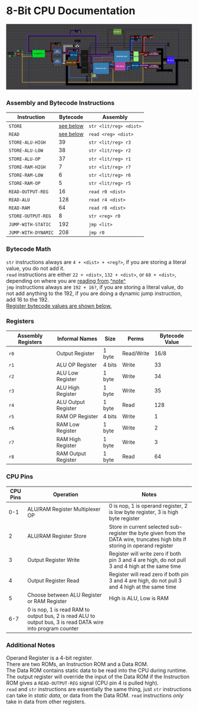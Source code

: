 # 8-Bit CPU Documentation

![Fig 2](CPU-8-final.png)

### Assembly and Bytecode Instructions
Instruction | Bytecode | Assembly |
----------- | -------- | -------- |
`STORE` | [see below](#bytecode-math) | `str <lit/reg> <dist>` |
`READ` | [see below](#bytecode-math) | `read <reg> <dist>` |
`STORE-ALU-HIGH` | 39 | `str <lit/reg> r3` |
`STORE-ALU-LOW` | 38 | `str <lit/reg> r2` |
`STORE-ALU-OP` | 37 | `str <lit/reg> r1` |
`STORE-RAM-HIGH` | 7 | `str <lit/reg> r7` |
`STORE-RAM-LOW` | 6 | `str <lit/reg> r6` |
`STORE-RAM-OP` | 5 | `str <lit/reg> r5` |
`READ-OUTPUT-REG` | 16 | `read r0 <dist>` |
`READ-ALU` | 128 | `read r4 <dist>` |
`READ-RAM` | 64 | `read r8 <dist>` |
`STORE-OUTPUT-REG` | 8 | `str <reg> r0` |
`JUMP-WITH-STATIC` | 192 | `jmp <lit>` |
`JUMP-WITH-DYNAMIC` | 208 | `jmp r0` |

### Bytecode Math
`str` instructions always are `4 + <dist> + <reg?>`, if you are storing a literal value, you do not add it.\
`read` instructions are either `22 + <dist>`, `132 + <dist>`, or `68 + <dist>`, depending on where you are [reading from](DOCS.md#L16).[^note^](DOCS.md#L57)\
`jmp` instructions always are `192 + 16?`, if you are storing a literal value, do not add anything to the 192, if you are doing a dynamic jump instruction, add 16 to the 192.\
[Register bytecode values are shown below.](#registers)

### Registers
Assembly Registers | Informal Names | Size | Perms | Bytecode Value |
------------------ | -------------- | ---- | ----- | -------------- |
 `r0` | Output Register | 1 byte | Read/Write | 16/8 |
 `r1` | ALU OP Register | 4 bits | Write | 33 |
 `r2` | ALU Low Register | 1 byte | Write | 34 |
 `r3` | ALU High Register | 1 byte | Write | 35 |
 `r4` | ALU Output Register | 1 byte | Read | 128 |
 `r5` | RAM OP Register | 4 bits | Write | 1 |
 `r6` | RAM Low Register | 1 byte | Write | 2 |
 `r7` | RAM High Register | 1 byte | Write | 3 |
 `r8` | RAM Output Register | 1 byte | Read | 64 |

### CPU Pins
CPU Pins | Operation | Notes |
---- | --------- | ----- |
0-1 | ALU/RAM Register Multiplexer OP | 0 is nop, 1 is operand register, 2 is low byte register, 3 is high byte register |
2 | ALU/RAM Register Store | Store in current selected sub-register the byte given from the DATA wire, truncates high bits if storing in operand register |
3 | Output Register Write | Register will write zero if both pin 3 and 4 are high, do not pull 3 and 4 high at the same time |
4 | Output Register Read | Register will read zero if both pin 3 and 4 are high, do not pull 3 and 4 high at the same time |
5 | Choose between ALU Register or RAM Register | High is ALU, Low is RAM |
6-7 | 0 is nop, 1 is read RAM to output bus, 2 is read ALU to output bus, 3 is read DATA wire into program counter |  |

### Additional Notes
Operand Register is a 4-bit register.\
There are two ROMs, an Instruction ROM and a Data ROM.\
The Data ROM contains static data to be read into the CPU during runtime.\
The output register will override the input of the Data ROM if the Instruction ROM gives a `READ-OUTPUT-REG` signal (CPU pin 4 is pulled high).\
`read` and `str` instructions are essentially the same thing, just `str` instructions can take in *static data*, or data from the Data ROM. `read` instructions *only* take in data from other registers.
